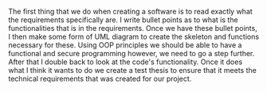 The first thing that we do when creating a software is to read exactly what the requirements specifically are. I write bullet points as to what is the functionalities that is in the requirements. Once we have these bullet points, I then make some form of UML diagram to create the skeleton and functions necessary for these. Using OOP principles we should be able to have a functional and secure programming however, we need to go a step further. After that I double back to look at the code's functionality. Once it does what I think it wants to do we create a test thesis to ensure that it meets the technical requirements that was created for our project.
